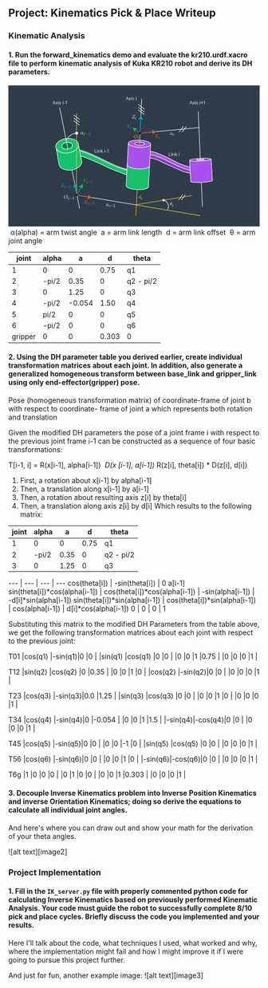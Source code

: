 ## Project: Kinematics Pick & Place Writeup

### Kinematic Analysis
#### 1. Run the forward_kinematics demo and evaluate the kr210.urdf.xacro file to perform kinematic analysis of Kuka KR210 robot and derive its DH parameters.

![image](DHparameters.png)
​ α(alpha) = arm twist angle
​ a = arm link length
​ d = arm link offset
​ θ = arm joint angle


joint | alpha | a | d | theta
--- | --- | --- | --- | ---
1 | 0       | 0     | 0.75  | q1
2 | -pi/2   | 0.35  | 0     | q2 - pi/2
3 |  0      | 1.25  | 0     | q3
4 | -pi/2   |-0.054 | 1.50  | q4
5 |  pi/2   | 0     | 0     | q5
6 | -pi/2   | 0     | 0     | q6
gripper | 0 | 0     | 0.303 | 0

#### 2. Using the DH parameter table you derived earlier, create individual transformation matrices about each joint. In addition, also generate a generalized homogeneous transform between base_link and gripper_link using only end-effector(gripper) pose.

Pose (homogeneous transformation matrix) of coordinate-frame of joint b ​with respect to
coordinate- frame of joint a ​which represents both rotation and translation

Given the modified DH parameters the pose of a joint frame i​ with respect to the previous joint frame i-1 ​can be constructed as a
sequence of four basic transformations:

T[i-1, i]  = R(​x[i-1], ​alpha[i-1]) ​*​ D(x​ [i-1], ​a[i-1]) ​*​ R(​z[i], ​theta[i]) ​*​ D(​z[i], ​d[i])
1. First, a rotation about x[i-1] by alpha[i-1]
2. Then, a translation along x[i-1] by a[i-1]
3. Then, a rotation about resulting axis z[i] by theta[i]
4. Then, a translation along axis z[i] by d[i]
Which results to the following matrix:

joint | alpha | a | d | theta
--- | --- | --- | --- | ---
1 | 0       | 0     | 0.75  | q1
2 | -pi/2   | 0.35  | 0     | q2 - pi/2
3 |  0      | 1.25  | 0     | q3

--- | --- | --- | ---
cos(theta[i]) | -sin(theta[i]) | 0 a[i-1]
sin(theta[i])*cos(alpha[i-1]) | cos(theta[i])*cos(alpha[i-1]) | -sin(alpha[i-1]) | -d[i]*sin(alpha[i-1])
sin(theta[i])*sin(alpha[i-1]) | cos(theta[i])*sin(alpha[i-1]) | cos(alpha[i-1]) | d[i]*cos(alpha[i-1])
0 | 0 | 0 | 1

Substituting this matrix to the modified DH Parameters from the table above, we get the following transformation matrices about each joint with respect to the previous joint:

T01
|cos(q1) |-sin(q1)|0 |0 |
|sin(q1) |cos(q1) |0 |0 |
|0 |0 |1 |0.75 |
|0 |0 |0 |1 |


T12
|sin(q2) |cos(q2) |0 |0.35 |
|0 |0 |1 |0 |
|cos(q2) |-sin(q2)|0 |0 |
|0 |0 |0 |1 |

T23
|cos(q3) |-sin(q3)|0.0 |1.25 |
|sin(q3) |cos(q3) |0 |0 |
|0 |0 |1 |0 |
|0 |0 |0 |1 |

T34
|cos(q4) |-sin(q4)|0 |-0.054 |
|0 |0 |1 |1.5 |
|-sin(q4)|-cos(q4)|0 |0 |
|0 |0 |0 |1 |

T45
|cos(q5) |-sin(q5)|0 |0 |
|0 |0 |-1 |0 |
|sin(q5) |cos(q5) |0 |0 |
|0 |0 |0 |1 |

T56
|cos(q6) |-sin(q6)|0 |0 |
|0 |0 |1 |0 |
|-sin(q6)|-cos(q6)|0 |0 |
|0 |0 |0 |1 |

T6g
|1 |0 |0 |0 |
|0 |1 |0 |0 |
|0 |0 |1 |0.303 |
|0 |0 |0 |1 |


#### 3. Decouple Inverse Kinematics problem into Inverse Position Kinematics and inverse Orientation Kinematics; doing so derive the equations to calculate all individual joint angles.

And here's where you can draw out and show your math for the derivation of your theta angles. 

![alt text][image2]

### Project Implementation

#### 1. Fill in the `IK_server.py` file with properly commented python code for calculating Inverse Kinematics based on previously performed Kinematic Analysis. Your code must guide the robot to successfully complete 8/10 pick and place cycles. Briefly discuss the code you implemented and your results. 


Here I'll talk about the code, what techniques I used, what worked and why, where the implementation might fail and how I might improve it if I were going to pursue this project further.  


And just for fun, another example image:
![alt text][image3]


